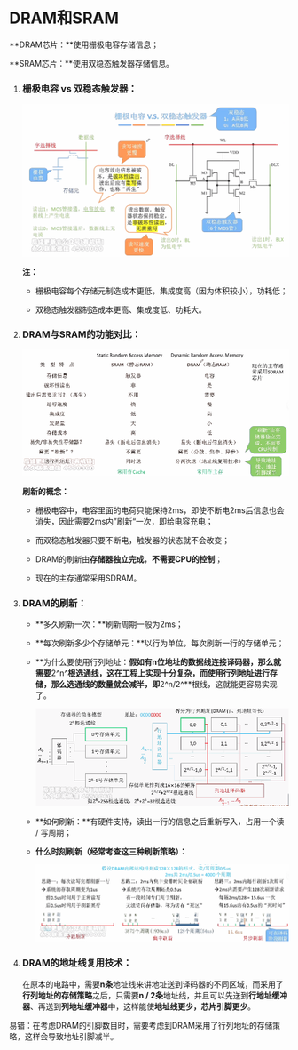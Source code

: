 # DRAM和SRAM

**DRAM芯片：**使用栅极电容存储信息；

**SRAM芯片：**使用双稳态触发器存储信息。



1. ### 栅极电容 vs 双稳态触发器：

   ![image-20250626210738455](images/image-20250626210738455.png)

   **注：**

   - 栅极电容每个存储元制造成本更低，集成度高（因为体积较小），功耗低；

   - 双稳态触发器制造成本更高、集成度低、功耗大。

     

2. ### DRAM与SRAM的功能对比：

   ![image-20250626212736177](images/image-20250626212736177.png)

   **刷新的概念：**

   - 栅极电容中，电容里面的电荷只能保持2ms，即使不断电2ms后信息也会消失，因此需要2ms内”刷新“一次，即给电容充电；

   - 而双稳态触发器只要不断电，触发器的状态就不会改变；

   - DRAM的刷新由**存储器独立完成**，**不需要CPU的控制**；

   - 现在的主存通常采用SDRAM。

     

3. ### DRAM的刷新：

   - **多久刷新一次：**刷新周期一般为2ms；

   - **每次刷新多少个存储单元：**以行为单位，每次刷新一行的存储单元；

   - **为什么要使用行列地址：**假如有n位地址的数据线连接译码器，那么就需要**2^n^**根选通线，这在工程上实现十分复杂，而使用行列地址进行存储，那么选通线的数量就会减半，即**2^n/2^**根线，这就能更容易实现了。

     ![image-20250626211917352](images/image-20250626211917352.png)

   - **如何刷新：**有硬件支持，读出一行的信息之后重新写入，占用一个读 / 写周期；

   - **什么时刻刷新（经常考查这三种刷新策略）：**

     ![image-20250626212159149](images/image-20250626212159149.png)

     

4. ### DRAM的地址线复用技术：

   在原本的电路中，需要**n条**地址线来讲地址送到译码器的不同区域，而采用了**行列地址的存储策略**之后，只需要**n / 2条**地址线，并且可以先送到**行地址缓冲器**、再送到**列地址缓冲器**中，这样能使**地址线更少，芯片引脚更少**。



易错：在考虑DRAM的引脚数目时，需要考虑到DRAM采用了行列地址的存储策略，这样会导致地址引脚减半。